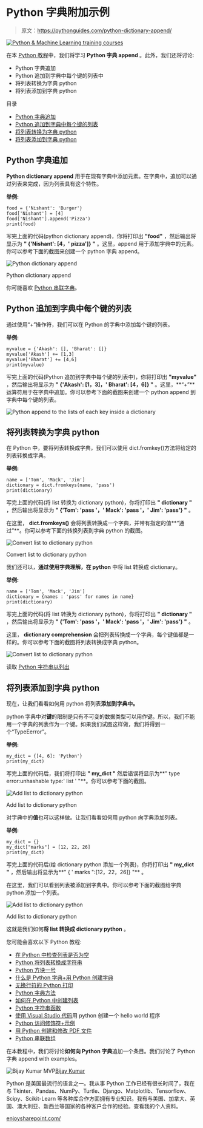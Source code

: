 # Python 字典附加示例

> 原文：<https://pythonguides.com/python-dictionary-append/>

[![Python & Machine Learning training courses](img/49ec9c6da89a04c9f45bab643f8c765c.png)](https://sharepointsky.teachable.com/p/python-and-machine-learning-training-course)

在本 [Python 教程](https://pythonguides.com/python-programming-for-the-absolute-beginner/)中，我们将学习 **Python 字典 append** 。此外，我们还将讨论:

*   Python 字典追加
*   Python 追加到字典中每个键的列表中
*   将列表转换为字典 python
*   将列表添加到字典 python

目录

[](#)

*   [Python 字典追加](#Python_dictionary_append "Python dictionary append")
*   [Python 追加到字典中每个键的列表](#Python_append_to_lists_of_each_key_inside_a_dictionary "Python append to lists of each key inside a dictionary")
*   [将列表转换为字典 python](#Convert_list_to_dictionary_python "Convert list to dictionary python")
*   [将列表添加到字典 python](#Add_list_to_dictionary_python "Add list to dictionary python")

## Python 字典追加

**Python dictionary append** 用于在现有字典中添加元素。在字典中，追加可以通过列表来完成，因为列表具有这个特性。

**举例:**

```
food = {'Nishant': 'Burger'}
food['Nishant'] = [4]
food['Nishant'].append('Pizza')
print(food)
```

写完上面的代码(python dictionary append)，你将打印出 **"food"** ，然后输出将显示为 **" {'Nishant': [4，' pizza']} "** 。这里，append 用于添加字典中的元素。你可以参考下面的截图来创建一个 python 字典 append。

![Python dictionary append](img/5e9e0a7a5c1e6b9081af6eb3e839fcaf.png "9")

Python dictionary append

你可能喜欢 [Python 串联字典](https://pythonguides.com/python-concatenate-dictionary/)。

## Python 追加到字典中每个键的列表

通过使用“+”操作符，我们可以在 Python 的字典中添加每个键的列表。

**举例:**

```
myvalue = {'Akash': [], 'Bharat': []}
myvalue['Akash'] += [1,3]
myvalue['Bharat'] += [4,6]
print(myvalue)
```

写完上面的代码(Python 追加到字典中每个键的列表中)，你将打印出 **"myvalue"** ，然后输出将显示为 **" {'Akash': [1，3]，' Bharat': [4，6]} "** 。这里，**“+”**运算符用于在字典中追加。你可以参考下面的截图来创建一个 python append 到字典中每个键的列表。

![Python append to the lists of each key inside a dictionary](img/955d16567d38d80d09c1db38a9e3604d.png "10")

## 将列表转换为字典 python

在 Python 中，要将列表转换成字典，我们可以使用 dict.fromkey()方法将给定的列表转换成字典。

**举例:**

```
name = ['Tom', 'Mack', 'Jim']
dictionary = dict.fromkeys(name, 'pass')
print(dictionary)
```

写完上面的代码(将 list 转换为 dictionary python)，你将打印出 **" dictionary "** ，然后输出将显示为 **" {'Tom': 'pass '，' Mack': 'pass '，' Jim': 'pass'} "** 。

在这里， **dict.fromkeys()** 会将列表转换成一个字典，并带有指定的值**“通过”**。你可以参考下面的转换列表到字典 python 的截图。

![Convert list to dictionary python](img/6203d42095a9cb577e79a6871567b7a5.png "19 12")

Convert list to dictionary python

我们还可以，**通过使用字典理解，在 python** 中将 list 转换成 dictionary。

**举例:**

```
name = ['Tom', 'Mack', 'Jim']
dictionary = {names : 'pass' for names in name}
print(dictionary)
```

写完上面的代码(将 list 转换为 dictionary python)，你将打印出 **" dictionary "** ，然后输出将显示为 **" {'Tom': 'pass '，' Mack': 'pass '，' Jim': 'pass'} "** 。

这里， **dictionary comprehension** 会把列表转换成一个字典，每个键值都是一样的。你可以参考下面的截图将列表转换成字典 python。

![Convert list to dictionary python](img/4a9ad76877eb4abada460c0f80d15210.png "19 13")

读取 [Python 字符串以列出](https://pythonguides.com/python-string-to-list/)

## 将列表添加到字典 python

现在，让我们看看如何用 python 将列表**添加到字典中。**

python 字典中对**键**的限制是只有不可变的数据类型可以用作键。所以，我们不能用一个字典的列表作为一个键。如果我们试图这样做，我们将得到一个“TypeEerror”。

**举例:**

```
my_dict = {[4, 6]: 'Python'}
print(my_dict)
```

写完上面的代码后，我们将打印出 **" my_dict "** 然后错误将显示为**" type error:unhashable type:' list ' "**。你可以参考下面的截图。

![Add list to dictionary python](img/21984200b1c046018e9a98ab5ef571b6.png "Add list to dictionary python")

Add list to dictionary python

对字典中的**值**也可以这样做。让我们看看如何用 python 向字典添加列表。

**举例:**

```
my_dict = {}
my_dict["marks"] = [12, 22, 26]
print(my_dict)
```

写完上面的代码后(给 dictionary python 添加一个列表)，你将打印出 **" my_dict "** ，然后输出将显示为**" { ' marks ":[12，22，26]} "** 。

在这里，我们可以看到列表被添加到字典中。你可以参考下面的截图给字典 python 添加一个列表。

![Add list to dictionary python](img/2e8532ebbf998122f0b6d8eaac750b66.png "Add list to dictionary python 1")

Add list to dictionary python

这就是我们如何**将 list 转换成 dictionary python** 。

您可能会喜欢以下 Python 教程:

*   [在 Python 中检查列表是否为空](https://pythonguides.com/check-if-a-list-is-empty-in-python/)
*   [Python 将列表转换成字符串](https://pythonguides.com/python-convert-list-to-string/)
*   [Python 方块一号](https://pythonguides.com/python-square-a-number/)
*   [什么是 Python 字典+用 Python 创建字典](https://pythonguides.com/create-a-dictionary-in-python/)
*   [无换行符的 Python 打印](https://pythonguides.com/python-print-without-newline/)
*   [Python 字典方法](https://pythonguides.com/python-dictionary-methods/)
*   [如何在 Python 中创建列表](https://pythonguides.com/create-list-in-python/)
*   [Python 字符串函数](https://pythonguides.com/string-methods-in-python/)
*   [使用 Visual Studio 代码](https://pythonguides.com/python-hello-world-program/)用 python 创建一个 hello world 程序
*   [Python 访问修饰符+示例](https://pythonguides.com/python-access-modifiers/)
*   [用 Python 创建和修改 PDF 文件](https://pythonguides.com/create-and-modify-pdf-file-in-python/)
*   [Python 串联数组](https://pythonguides.com/python-concatenate-arrays/)

在本教程中，我们将讨论**如何向 Python 字典**追加一个条目。我们讨论了 Python 字典 append with examples。

![Bijay Kumar MVP](img/9cb1c9117bcc4bbbaba71db8d37d76ef.png "Bijay Kumar MVP")[Bijay Kumar](https://pythonguides.com/author/fewlines4biju/)

Python 是美国最流行的语言之一。我从事 Python 工作已经有很长时间了，我在与 Tkinter、Pandas、NumPy、Turtle、Django、Matplotlib、Tensorflow、Scipy、Scikit-Learn 等各种库合作方面拥有专业知识。我有与美国、加拿大、英国、澳大利亚、新西兰等国家的各种客户合作的经验。查看我的个人资料。

[enjoysharepoint.com/](https://enjoysharepoint.com/)[](https://www.facebook.com/fewlines4biju "Facebook")[](https://www.linkedin.com/in/fewlines4biju/ "Linkedin")[](https://twitter.com/fewlines4biju "Twitter")